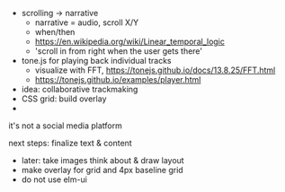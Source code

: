 - scrolling -> narrative
    - narrative = audio, scroll X/Y
    - when/then 
    - https://en.wikipedia.org/wiki/Linear_temporal_logic
    - 'scroll in from right when the user gets there'
- tone.js for playing back individual tracks
    - visualize with FFT, https://tonejs.github.io/docs/13.8.25/FFT.html
    - https://tonejs.github.io/examples/player.html
- idea: collaborative trackmaking
- CSS grid: build overlay
- 
it's not a social media platform

next steps:
finalize text & content
- later: take images
think about & draw layout
- make overlay for grid and 4px baseline grid
- do not use elm-ui

